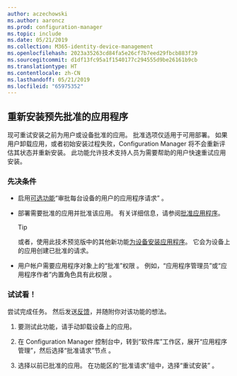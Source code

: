 ```yaml
---
author: aczechowski
ms.author: aaroncz
ms.prod: configuration-manager
ms.topic: include
ms.date: 05/21/2019
ms.collection: M365-identity-device-management
ms.openlocfilehash: 2023a35263cd84fa5e26cf7b7eed29fbcb883f39
ms.sourcegitcommit: d1df13fc95a1f1540177c294555d9be26161b9cb
ms.translationtype: HT
ms.contentlocale: zh-CN
ms.lasthandoff: 05/21/2019
ms.locfileid: "65975352"
---
```

## <a name="bkmk_retry"></a> 重新安装预先批准的应用程序

<!--4336307-->

现可重试安装之前为用户或设备批准的应用。 批准选项仅适用于可用部署。 如果用户卸载应用，或者初始安装过程失败，Configuration Manager 将不会重新评估其状态并重新安装。 此功能允许技术支持人员为需要帮助的用户快速重试应用安装。

### <a name="prerequisites"></a>先决条件

- 启用[可选功能](/sccm/core/servers/manage/install-in-console-updates#bkmk_options)“审批每台设备的用户的应用程序请求”  。  

- 部署需要批准的应用并批准该应用。 有关详细信息，请参阅[批准应用程序](/sccm/apps/deploy-use/app-approval#bkmk_email-approve)。  

    > [!Tip]  
    > 或者，使用此技术预览版中的其他新功能[为设备安装应用程序](#bkmk_device-app)。 它会为设备上的应用创建已批准的请求。  

- 用户帐户需要应用程序对象上的“批准”权限  。 例如，“应用程序管理员”或“应用程序作者”内置角色具有此权限   。

### <a name="try-it-out"></a>试试看！

尝试完成任务。 然后发送[反馈](/sccm/core/understand/find-help#product-feedback)，并随附你对该功能的想法。

1. 要测试此功能，请手动卸载设备上的应用。

1. 在 Configuration Manager 控制台中，转到“软件库”工作区，展开“应用程序管理”，然后选择“批准请求”节点    。

1. 选择以前已批准的应用。 在功能区的“批准请求”组中，选择“重试安装”  。
